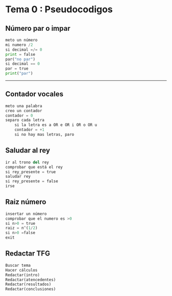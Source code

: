 # Tema 0 : Pseudocodigos

## Número par o impar
```python
meto un número
mi numero /2
si decimal =/= 0 
print = false
par("no par")
si decimal == 0
par = true
print("par")
```
---
## Contador vocales
```python
meto una palabra
creo un contador
contador = 0
separo cada letra
    si la letra es a OR e OR i OR o OR u
    contador = +1
    si no hay mas letras, paro
```
## Saludar al rey 
```python
ir al trono del rey 
comprobar que está el rey
si rey_presente = true
saludar rey 
si rey_presente = false
irse
```
## Raiz número
```python
insertar un número
comprobar que el numero es >0
si n>0 = true
raiz = n^(1/2)
si n>0 =false
exit
```
## Redactar TFG
```python
Buscar tema
Hacer cálculos
Redactar(intro)
Redactar(atencedentes)
Redactar(resultados)
Redactar(conclusiones)
```